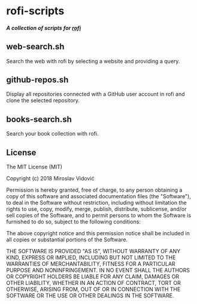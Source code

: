 # rofi-scripts

##### A collection of scripts for [rofi](https://davedavenport.github.io/rofi/)

## web-search.sh
Search the web with rofi by selecting a website and providing a query.

## github-repos.sh
Display all repositories connected with a GitHub user account in rofi and clone the selected repository.

## books-search.sh
Search your book collection with rofi.

## License

The MIT License (MIT)

Copyright (c) 2018 Miroslav Vidović

Permission is hereby granted, free of charge, to any person obtaining a copy
of this software and associated documentation files (the "Software"), to deal
in the Software without restriction, including without limitation the rights
to use, copy, modify, merge, publish, distribute, sublicense, and/or sell
copies of the Software, and to permit persons to whom the Software is
furnished to do so, subject to the following conditions:

The above copyright notice and this permission notice shall be included in all
copies or substantial portions of the Software.

THE SOFTWARE IS PROVIDED "AS IS", WITHOUT WARRANTY OF ANY KIND, EXPRESS OR
IMPLIED, INCLUDING BUT NOT LIMITED TO THE WARRANTIES OF MERCHANTABILITY,
FITNESS FOR A PARTICULAR PURPOSE AND NONINFRINGEMENT. IN NO EVENT SHALL THE
AUTHORS OR COPYRIGHT HOLDERS BE LIABLE FOR ANY CLAIM, DAMAGES OR OTHER
LIABILITY, WHETHER IN AN ACTION OF CONTRACT, TORT OR OTHERWISE, ARISING FROM,
OUT OF OR IN CONNECTION WITH THE SOFTWARE OR THE USE OR OTHER DEALINGS IN THE
SOFTWARE.
